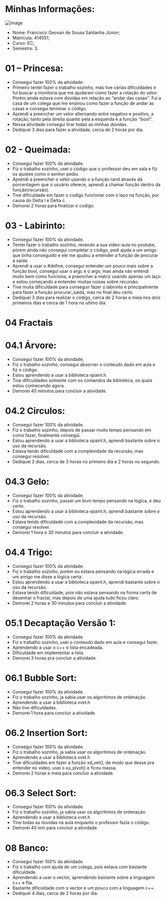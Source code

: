 # Minhas Informações: 

 ![image](https://user-images.githubusercontent.com/47793842/54169902-7062ac80-4453-11e9-8130-f7ce64b22a7c.png)
- Nome: Francisco Geovan de Sousa Saldanha Júnior;
- Matrícula: 414551;
- Curso: EC;
- Semestre: 3.


# 01 – Princesa:
- Consegui fazer 100% da atividade.
- Primeiro tentei fazer o trabalho sozinho, mas tive várias dificuldades e fui buscar a monitoria que me ajudaram como fazer a rotação do vetor. Porém ainda estava com dúvidas em relação ao ‘’andar das casas’’. Fui a casa de um colega que me ensinou como fazer a função de andar as casas e consegui terminar o código.
- Aprendi a preencher um vetor alternando entre negativo e positivo, a rotação, tanto pela direita quanto pela a esquerda e a função ‘’bool’’.
- Nessa atividade consegui tirar todas as minhas dúvidas.
- Dediquei 3 dias para fazer a atividade, cerca de 2 horas por dia.

# 02 - Queimada: 
- Consegui fazer 100% da atividade. 
- Fiz o trabalho sozinho, usei o código que o professor deu em sala e fiz os ajustes como o senhor pediu. 
- Aprendi a preencher o vetor usando o a função rand através da porcentagem que o usuário oferece, aprendi a chamar função dentro da função(recursão). 
- Tive dificuldade em fazer o codigo funcionar com o laço na função, por causa do Delta l e Delta c. 
- Demorei 2 horas para finalizar o codigo. 

# 03 - Labirinto: 
- Consegui fazer 100% da atividade.  
- Tentei fazer o trabalho sozinho, revendo a sua video-aula no youtube, pórem ainda não consegui completar o código, pedi ajuda a um amigo que tinha conseguido e ele me ajudou a entender a função de procurar a saida.  
- Aprendi a usar o #define, consegui entender um pouco mais sobre a função bool, consegui usar o argc e o argv, mas ainda não entendi muito bem como funciona, a preencher a matriz usando apenas um laço e estou começando a entender muitas coisas sobre recursão.
- Tive muita dificuldade para conseguir fazer o labirinto e principalmente para fazer a função procurar_saida, mas no final deu certo.  
- Dediquei 3 dias para realizar o código, cerca de 2 horas e meia nos dois primeiros dias e cerca de 1 hora no ultimo dia. 
# 04 Fractais
# 04.1 Árvore: 
- Consegui fazer 100% da atividade; 
- Fiz o trabalho sozinho, consegui absorver o conteudo dado em aula e fiz o código. 
- Estou aprendendo a usar a biblioteca xpaint.h. 
- Tive dificuldades somente com os comandos da biblioteca, os quais estou conhecendo agora. 
- Demorei 40 minutos para concluir a atividade.
# 04.2 Circulos:
- Consegui fazer 100% da atividade. 
- Fiz o trabalho sozinho, depois de passar muito tempo pensando em como fazer, finalmente consegui.
- Estou aprendendo a usar a biblioteca xpaint.h, aprendi bastante sobre o uso da recursão.
- Estava tendo dificuldade com a complexidade da recursão, mas consegui resolver. 
- Dediquei 2 dias, cerca de 3 horas no primeiro dia e 2 horas no segundo. 
# 04.3 Gelo: 
- Consegui fazer 100% da atividade.
- Fiz o trabalho sozinho, passei um bom tempo pensando na lógica, e deu certo.
- Estou aprendendo a usar a biblioteca xpaint.h, aprendi bastante sobre o uso da recursão.
- Estava tendo dificuldade com a complexidade da recursão, mas consegui resolver.
- Demorei 1 hora e 30 minutos para concluir a atividade. 
# 04.4 Trigo: 
- Consegui fazer 100% da atividade.
- Fiz o trabalho sozinho, porém eu estava pensando na lógica errada e um amigo me disse a lógica certa.
- Estou aprendendo a usar a biblioteca xpaint.h, aprendi bastante sobre o uso da recursão.
- Estava tendo dificuldade, pois não estava pensando na forma certa de desenhar o fractal, mas depois de uma ajuda tudo ficou claro.
- Demorei 2 horas e 30 minutos para concluir a atividade. 
# 05.1 Decaptação Versão 1: 
- Consegui fazer 100% da atividade. 
- Fiz o trabalho sozinho, usei o conteudo dado em aula e consegui fazer.
- Aprendendo a usar o c++ e lista encadeada.
- Dificuldade em implementar a lista. 
- Demorei 3 horas pra concluir a atividade.
# 06.1 Bubble Sort: 
- Consegui fazer 100% da atividade.
- Fiz o trabalho sozinho, ja sabia usar os algoritimos de ordenação. 
- Aprendendo a usar a biblioteca xvet.h
- Não tive dificuldades.
- Demorei 1 hora para concluir a atividade.

# 06.2 Insertion Sort: 
- Consegui fazer 100% da atividade.
- Fiz o trabalho sozinho, ja sabia usar os algoritimos de ordenação. 
- Aprendendo a usar a biblioteca xvet.h
- Tive dificuldades em fazer a função xd_vet(), de modo que desse pra entender no video, usei o xs_pivot() e ficou massa.
- Demorei 2 horas e meia para concluir a atividade.

# 06.3 Select Sort: 
- Consegui fazer 100% da atividade.
- Fiz o trabalho sozinho, ja sabia usar os algoritimos de ordenação. 
- Aprendendo a usar a biblioteca xvet.h
- Tirei todas as duvidas na aula enquanto o professor fazia o código.
- Demorei 40 min para concluir a atividade.

# 08 Banco: 
- Consegui fazer 100% da atividade. 
- Fiz o trabalho com ajuda de um colega, pois estava com bastante dificuldade. 
- Aprendendo a usar o vector, aprendendo bastante sobre a linguagem c++ e fila. 
- Bastante dificuldade com o vector e um pouco com a linguagem c++.
- Dediquei 4 dias, cerca de 2 horas por dia. 
